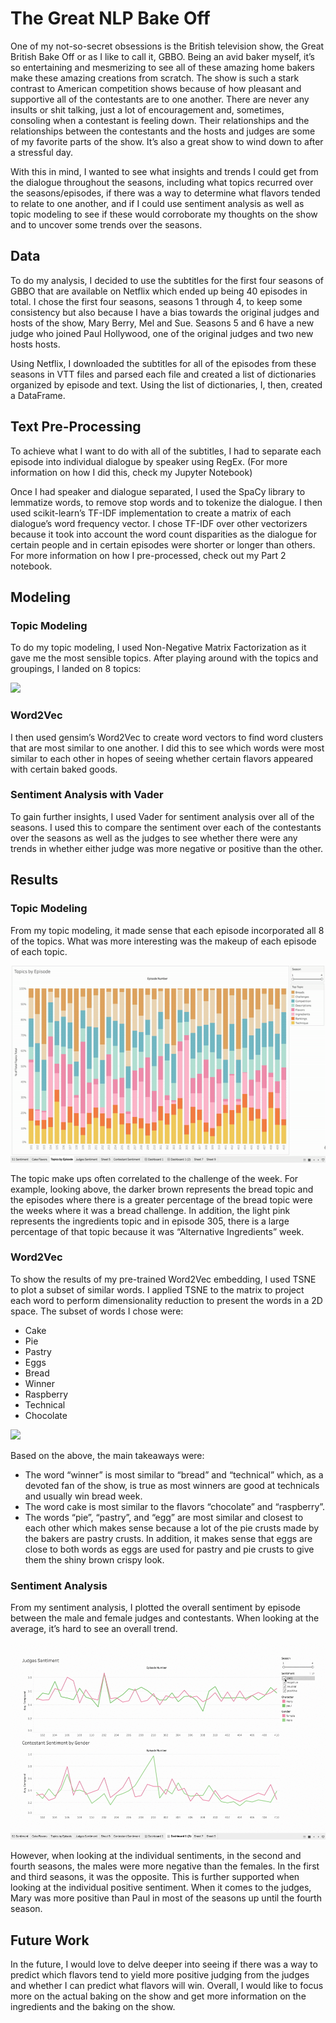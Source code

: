 # The Great NLP Bake Off

One of my not-so-secret obsessions is the British television show, the Great British Bake Off or as I like to call it, GBBO. Being an avid baker myself, it’s so entertaining and mesmerizing to see all of these amazing home bakers make these amazing creations from scratch. The show is such a stark contrast to American competition shows because of how pleasant and supportive all of the contestants are to one another. There are never any insults or shit talking, just a lot of encouragement and, sometimes, consoling when a contestant is feeling down. Their relationships and the relationships between the contestants and the hosts and judges are some of my favorite parts of the show. It’s also a great show to wind down to after a stressful day. 

With this in mind, I wanted to see what insights and trends I could get from the dialogue throughout the seasons, including what topics recurred over the seasons/episodes, if there was a way to determine what flavors tended to relate to one another, and if I could use sentiment analysis as well as topic modeling to see if these would corroborate my thoughts on the show and to uncover some trends over the seasons. 

## Data

To do my analysis, I decided to use the subtitles for the first four seasons of GBBO that are available on Netflix which ended up being 40 episodes in total. I chose the first four seasons, seasons 1 through 4, to keep some consistency but also because I have a bias towards the original judges and hosts of the show, Mary Berry, Mel and Sue. Seasons 5 and 6 have a new judge who joined Paul Hollywood, one of the original judges and two new hosts hosts. 

Using Netflix, I downloaded the subtitles for all of the episodes from these seasons in VTT files and parsed each file and created a list of dictionaries organized by episode and text. Using the list of dictionaries, I, then, created a DataFrame.

## Text Pre-Processing

To achieve what I want to do with all of the subtitles, I had to separate each episode into individual dialogue by speaker using RegEx. (For more information on how I did this, check my Jupyter Notebook) 

Once I had speaker and dialogue separated, I used the SpaCy library to lemmatize words, to remove stop words and to tokenize the dialogue. I then used scikit-learn’s TF-IDF implementation to create a matrix of each dialogue’s word frequency vector. I chose TF-IDF over other vectorizers because it took into account the word count disparities as the dialogue for certain people and in certain episodes were shorter or longer than others. For more information on how I pre-processed, check out my Part 2 notebook.


## Modeling

### Topic Modeling
To do my topic modeling, I used Non-Negative Matrix Factorization as it gave me the most sensible topics. After playing around with the topics and groupings, I landed on 8 topics:

![](https://paper-attachments.dropbox.com/s_9A3FB326D705C9517993DA8D5383D9EA2E1AEB61E232E1B0B68575E32746A8F8_1564107287020_image.png)


### Word2Vec
I then used gensim’s Word2Vec to create word vectors to find word clusters that are most similar to one another. I did this to see which words were most similar to each other in hopes of seeing whether certain flavors appeared with certain baked goods. 

### Sentiment Analysis with Vader 
To gain further insights, I used Vader for sentiment analysis over all of the seasons. I used this to compare the sentiment over each of the contestants over the seasons as well as the judges to see whether there were any trends in whether either judge was more negative or positive than the other. 

## Results

### Topic Modeling
From my topic modeling, it made sense that each episode incorporated all 8 of the topics. What was more interesting was the makeup of each episode of each topic. 

![](https://github.com/amyksu/great-nlp-bake-off/blob/master/visuals/topics.gif)

The topic make ups often correlated to the challenge of the week. For example, looking above, the darker brown represents the bread topic and the episodes where there is a greater percentage of the bread topic were the weeks where it was a bread challenge. In addition, the light pink represents the ingredients topic and in episode 305, there is a large percentage of that topic because it was “Alternative Ingredients” week. 

### Word2Vec

To show the results of my pre-trained Word2Vec embedding, I used TSNE to plot a subset of similar words. I applied TSNE to the matrix to project each word to perform dimensionality reduction to present the words in a 2D space. The subset of words I chose were:

- Cake
- Pie
- Pastry
- Eggs
- Bread
- Winner
- Raspberry
- Technical
- Chocolate

![](https://paper-attachments.dropbox.com/s_9A3FB326D705C9517993DA8D5383D9EA2E1AEB61E232E1B0B68575E32746A8F8_1564175230227_image.png)


Based on the above, the main takeaways were:

   - The word “winner” is most similar to “bread” and “technical” which, as a devoted fan of the show, is true as most winners are good at technicals and usually win bread week. 
   - The word cake is most similar to the flavors “chocolate” and “raspberry”. 
   - The words “pie”, “pastry”, and “egg” are most similar and closest to each other which makes sense because a lot of the pie crusts made by the bakers are pastry crusts. In addition, it makes sense that eggs are close to both words as eggs are used for pastry and pie crusts to give them the shiny brown crispy look. 

### Sentiment Analysis
From my sentiment analysis, I plotted the overall sentiment by episode between the male and female judges and contestants. When looking at the average, it’s hard to see an overall trend.

![](https://github.com/amyksu/great-nlp-bake-off/blob/master/visuals/Sentiment.gif)


However, when looking at the individual sentiments, in the second and fourth seasons, the males were more negative than the females. In the first and third seasons, it was the opposite. This is further supported when looking at the individual positive sentiment. When it comes to the judges, Mary was more positive than Paul in most of the seasons up until the fourth season. 

## Future Work

In the future, I would love to delve deeper into seeing if there was a way to predict which flavors tend to yield more positive judging from the judges and whether I can predict what flavors will win. Overall, I would like to focus more on the actual baking on the show and get more information on the ingredients and the baking on the show. 
